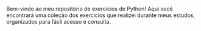 Bem-vindo ao meu repositório de exercícios de Python! Aqui você encontrará uma coleção dos exercícios que realizei durante meus estudos, organizados para fácil acesso e consulta.
